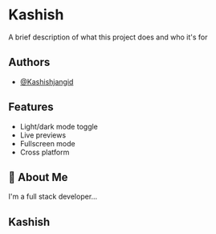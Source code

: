
# Kashish

A brief description of what this project does and who it's for


## Authors

- [@Kashishjangid](https://www.github.com/octokatherine)


## Features

- Light/dark mode toggle
- Live previews
- Fullscreen mode
- Cross platform


## 🚀 About Me
I'm a full stack developer...

## Kashish

